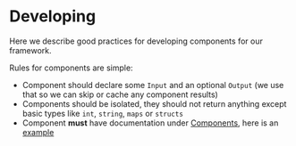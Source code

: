 # Developing

Here we describe good practices for developing components for our framework.

Rules for components are simple:
- Component should declare some `Input` and an optional `Output` (we use that so we can skip or cache any component results)
- Components should be isolated, they should not return anything except basic types like `int`, `string`, `maps` or `structs`
- Component **must** have documentation under [Components](./framework/components/overview.md), here is an [example](./framework/components/blockchains/anvil.md)
